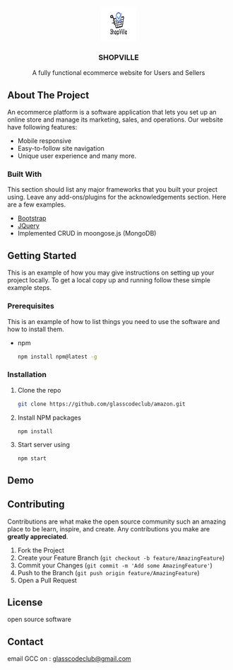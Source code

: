 
<!-- PROJECT LOGO -->
<br />
<p align="center">
  <a href="https://github.com/othneildrew/Best-README-Template">
    <img src="public/img/logo.png" alt="Logo" width="80" height="80">
  </a>

  <h3 align="center">SHOPVILLE</h3>

  <p align="center">
    A fully functional ecommerce website for Users and Sellers
    <br />
  </p>
</p>

<!-- ABOUT THE PROJECT -->
## About The Project

An ecommerce platform is a software application that lets you set up an online store and manage its marketing, sales, and operations. Our website have following features:
* Mobile responsive
* Easy-to-follow site navigation
* Unique user experience and many more.
### Built With

This section should list any major frameworks that you built your project using. Leave any add-ons/plugins for the acknowledgements section. Here are a few examples.
* [Bootstrap](https://getbootstrap.com)
* [JQuery](https://jquery.com)
* Implemented CRUD in moongose.js (MongoDB)

<!-- GETTING STARTED -->
## Getting Started

This is an example of how you may give instructions on setting up your project locally.
To get a local copy up and running follow these simple example steps.

### Prerequisites

This is an example of how to list things you need to use the software and how to install them.
* npm
  ```sh
  npm install npm@latest -g
  ```

### Installation

1. Clone the repo
   ```sh
   git clone https://github.com/glasscodeclub/amazon.git
   ```
3. Install NPM packages
   ```sh
   npm install
   ```
4. Start server using
   ```JS
   npm start
   ```
<!-- DEMO -->
## Demo

<!-- CONTRIBUTING -->
## Contributing

Contributions are what make the open source community such an amazing place to be learn, inspire, and create. Any contributions you make are **greatly appreciated**.

1. Fork the Project
2. Create your Feature Branch (`git checkout -b feature/AmazingFeature`)
3. Commit your Changes (`git commit -m 'Add some AmazingFeature'`)
4. Push to the Branch (`git push origin feature/AmazingFeature`)
5. Open a Pull Request



<!-- LICENSE -->
## License

open source software



<!-- CONTACT -->
## Contact
email GCC on : glasscodeclub@gmail.com
